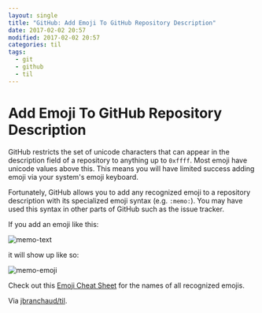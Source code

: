 ```yaml
---
layout: single
title: "GitHub: Add Emoji To GitHub Repository Description"
date: 2017-02-02 20:57
modified: 2017-02-02 20:57
categories: til
tags:
  - git
  - github
  - til
---
```


# Add Emoji To GitHub Repository Description

GitHub restricts the set of unicode characters that can appear in the
description field of a repository to anything up to `0xffff`. Most emoji
have unicode values above this. This means you will have limited success
adding emoji via your system's emoji keyboard.

Fortunately, GitHub allows you to add any recognized emoji to a repository
description with its specialized emoji syntax (e.g. `:memo:`). You may have
used this syntax in other parts of GitHub such as the issue tracker.

If you add an emoji like this:

![memo-text](http://i.imgur.com/Tty7Cl2.png)

it will show up like so:

![memo-emoji](http://i.imgur.com/yxRwmkW.png)

Check out this [Emoji Cheat Sheet](https://www.webfx.com/tools/emoji-cheat-sheet/) for
the names of all recognized emojis.

Via [jbranchaud/til](https://github.com/jbranchaud/til).
